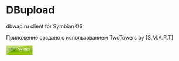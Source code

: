# DBupload

dbwap.ru client for Symbian OS

Приложение создано с использованием TwoTowers by [S.M.A.R.T]

![DBwap.ru](banner.png)
